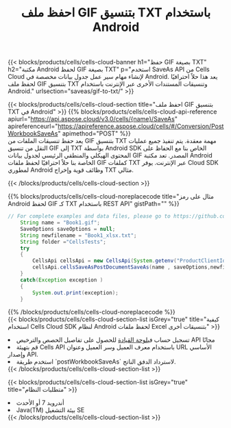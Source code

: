 ﻿---
title:  احفظ ملف GIF بتنسيق TXT باستخدام Android
description:  استخدام Aspose.Cells Cloud SDK لنظام Android لحفظ ملف بتنسيق GIF كملف بتنسيق TXT.
kwords: Excel, Save GIF as TXT, REST, Android
howto: How to save GIF as TXT using Aspose.Cells Cloud Android library.
---
{{< blocks/products/cells/cells-cloud-banner h1="حفظ GIF بصيغة TXT" h2="مكتبة Android لحفظ GIF بصيغة TXT" p="استخدم SaveAs API من Cells Cloud لإنشاء مهام سير عمل جدول بيانات مخصصة في Android. يعد هذا حلاً احترافيًا لحفظ ملف GIF بتنسيق TXT وتنسيقات المستندات الأخرى عبر الإنترنت باستخدام Android." urlsection="saveas/gif-to-txt/" >}}

{{< blocks/products/cells/cells-cloud-section title="احفظ ملف GIF بتنسيق TXT في Android" >}}
{{% blocks/products/cells/cells-cloud-api-reference apiurl="https://api.aspose.cloud/v3.0/cells/{name}/SaveAs" apireferenceurl="https://apireference.aspose.cloud/cells/#/Conversion/PostWorkbookSaveAs" apimethod="POST" %}}
<br/>
يعد حفظ تنسيقات الملفات من GIF بتنسيق TXT مهمة معقدة. يتم تنفيذ جميع عمليات النقل من تنسيق GIF إلى TXT بواسطة Android SDK الخاص بنا مع الحفاظ على المحتوى الهيكلي والمنطقي الرئيسي لجدول بيانات GIF المصدر. تعد مكتبة Android الخاصة بنا حلاً احترافيًا لحفظ ملفات GIF كملفات TXT عبر الإنترنت. يوفر Cloud SDK لمطوري Android وظائف قوية وإخراج TXT مثالي.

{{< /blocks/products/cells/cells-cloud-section >}}

{{% blocks/products/cells/cells-cloud-noreplacecode title="مثال على رمز Android لحفظ GIF كـ TXT باستخدام REST API" gistPath="" %}}
  
```java
// For complete examples and data files, please go to https://github.com/aspose-cells-cloud/aspose-cells-cloud-android/
    String name = "Book1.gif";
    SaveOptions saveOptions = null;
    String newfilename = "Book1_xlsx.txt";
    String folder ="CellsTests";
    try
    {
        CellsApi cellsApi = new CellsApi(System.getenv("ProductClientId"), System.getenv("ProductClientSecret"));
        cellsApi.cellsSaveAsPostDocumentSaveAs(name , saveOptions,newfilename,false,false,folder,null,null,null,true);                       
    }
    catch(Exception exception )
    {
        System.out.print(exception);
    }
```
  
{{% /blocks/products/cells/cells-cloud-noreplacecode %}}
<br/>
{{< blocks/products/cells/cells-cloud-section-list isGrey="true" title="كيفية استخدام Cells Cloud SDK لنظام Android لحفظ ملفات Excel بتنسيقات أخرى" >}}
<li> تسجيل حساب في<a href="https://dashboard.aspose.cloud/">لوحة القيادة</a> للحصول على تفاصيل الحصص والترخيص API مجانًا</li>
<li>قم بتهيئة Cells API باستخدام معرف العميل وسر العميل وعنوان URL الأساسي وإصدار API.</li>
<li>استخدم طريقة `postWorkbookSaveAs` لاسترداد الدفق الناتج.</li>
{{< /blocks/products/cells/cells-cloud-section-list >}}

{{< blocks/products/cells/cells-cloud-section-list isGrey="true" title="متطلبات النظام" >}}
<li>أندرويد 7 أو الأحدث</li>
<li>Java(TM) بيئة التشغيل SE</li>
{{< /blocks/products/cells/cells-cloud-section-list >}}
